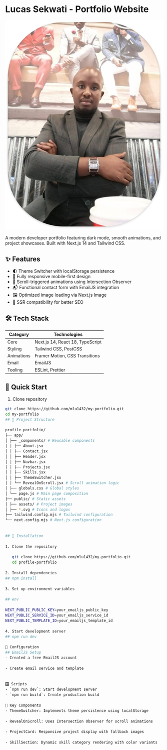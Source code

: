 # Lucas Sekwati - Portfolio Website

![Portfolio Preview](./public/displayLu.jpg)

A modern developer portfolio featuring dark mode, smooth animations, and project showcases. Built with Next.js 14 and Tailwind CSS.

## ✨ Features

- 🌓 Theme Switcher with localStorage persistence
- 📱 Fully responsive mobile-first design
- 🎥 Scroll-triggered animations using Intersection Observer
- 📬 Functional contact form with EmailJS integration
- 🖼 Optimized image loading via Next.js Image
- 🔄 SSR compatibility for better SEO

## 🛠 Tech Stack

| Category        | Technologies                          |
|-----------------|---------------------------------------|
| Core            | Next.js 14, React 18, TypeScript      |
| Styling         | Tailwind CSS, PostCSS                 |
| Animations      | Framer Motion, CSS Transitions        |
| Email           | EmailJS                               |
| Tooling         | ESLint, Prettier                      |

## 🚀 Quick Start

1. Clone repository
```bash
git clone https://github.com/mlu1432/my-portfolio.git
cd my-portfolio
## 📁 Project Structure

profile-portfolio/
├── app/
│ ├── _components/ # Reusable components
│ │ ├── About.jsx
│ │ ├── Contact.jsx
│ │ ├── Header.jsx
│ │ ├── Navbar.jsx
│ │ ├── Projects.jsx
│ │ ├── Skills.jsx
│ │ ├── ThemeSwitcher.jsx
│ │ └── RevealOnScroll.jsx # Scroll animation logic
│ ├── globals.css # Global styles
│ └── page.js # Main page composition
├── public/ # Static assets
│ ├── assets/ # Project images
│ ├── *.svg # Icons and logos
├── tailwind.config.mjs # Tailwind configuration
└── next.config.mjs # Next.js configuration


## 🚀 Installation

1. Clone the repository
   
   git clone https://github.com/mlu1432/my-portfolio.git
   cd profile-portfolio

2. Install dependencies
## npm install

3. Set up environment variables

## env

NEXT_PUBLIC_PUBLIC_KEY=your_emailjs_public_key
NEXT_PUBLIC_SERVICE_ID=your_emailjs_service_id
NEXT_PUBLIC_TEMPLATE_ID=your_emailjs_template_id

4. Start development server
## npm run dev

🔧 Configuration
## EmailJS Setup
- Created a free EmailJS account

- Create email service and template


🎛 Scripts
- `npm run dev`: Start development server
- `npm run build`: Create production build

🌟 Key Components
- ThemeSwitcher: Implements theme persistence using localStorage

- RevealOnScroll: Uses Intersection Observer for scroll animations

- ProjectCard: Responsive project display with fallback images

- SkillSection: Dynamic skill category rendering with color variants